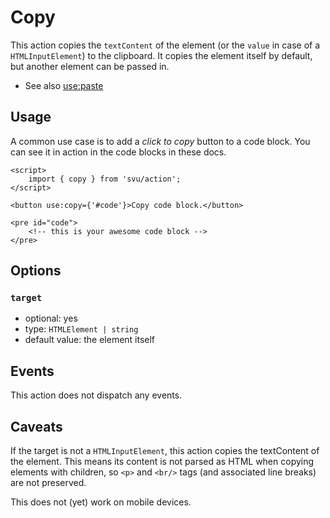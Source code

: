# Copy

This action copies the `textContent` of the element (or the `value` in case of a `HTMLInputElement`) to the clipboard. It copies the element itself by default, but another element can be passed in.

- See also [use:paste](/docs/action/paste)

## Usage

A common use case is to add a _click to copy_ button to a code block. You can see it in action in the code blocks in these docs.

```svelte
<script>
	import { copy } from 'svu/action';
</script>

<button use:copy={'#code'}>Copy code block.</button>

<pre id="code">
    <!-- this is your awesome code block -->
</pre>
```

## Options

### `target`

- optional: yes
- type: `HTMLElement | string`
- default value: the element itself

## Events

This action does not dispatch any events.

## Caveats

If the target is not a `HTMLInputElement`, this action copies the textContent of the element. This means its content is not parsed as HTML when copying elements with children, so `<p>` and `<br/>` tags (and associated line breaks) are not preserved.

This does not (yet) work on mobile devices.

